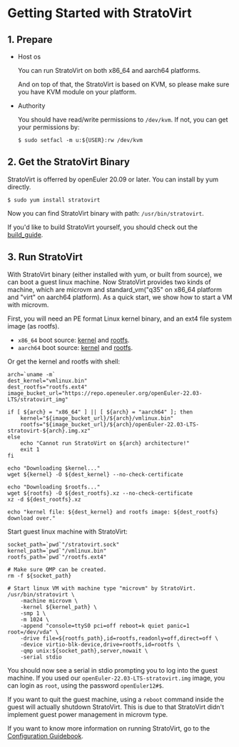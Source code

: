 # Getting Started with StratoVirt

## 1. Prepare

* Host os

   You can run StratoVirt on both x86_64 and aarch64 platforms.

   And on top of that, the StratoVirt is based on KVM, so please make sure you
have KVM module on your platform.

* Authority

    You should have read/write permissions to `/dev/kvm`. If not, you can get your permissions by:

    ```shell
    $ sudo setfacl -m u:${USER}:rw /dev/kvm
    ```

## 2. Get the StratoVirt Binary

StratoVirt is offerred by openEuler 20.09 or later. You can install by yum directly.

```shell
$ sudo yum install stratovirt
```

Now you can find StratoVirt binary with path: `/usr/bin/stratovirt`.

If you'd like to build StratoVirt yourself, you should check out the [build_guide](./build_guide.md).

## 3. Run StratoVirt

With StratoVirt binary (either installed with yum, or built from source), we can
boot a guest linux machine. Now StratoVirt provides two kinds of machine, which
are microvm and standard_vm("q35" on x86_64 platform and "virt" on aarch64 platform).
As a quick start, we show how to start a VM with microvm.

First, you will need an PE format Linux kernel binary, and an ext4 file system image (as rootfs).
* `x86_64` boot source: [kernel](https://repo.openeuler.org/openEuler-22.03-LTS/stratovirt_img/x86_64/vmlinux.bin)
and [rootfs](https://repo.openeuler.org/openEuler-22.03-LTS/stratovirt_img/x86_64/openEuler-22.03-LTS-stratovirt-x86_64.img.xz).
* `aarch64` boot source: [kernel](https://repo.openeuler.org/openEuler-22.03-LTS/stratovirt_img/aarch64/vmlinux.bin)
and [rootfs](https://repo.openeuler.org/openEuler-22.03-LTS/stratovirt_img/aarch64/openEuler-22.03-LTS-stratovirt-aarch64.img.xz).

Or get the kernel and rootfs with shell:

```shell
arch=`uname -m`
dest_kernel="vmlinux.bin"
dest_rootfs="rootfs.ext4"
image_bucket_url="https://repo.openeuler.org/openEuler-22.03-LTS/stratovirt_img"

if [ ${arch} = "x86_64" ] || [ ${arch} = "aarch64" ]; then
    kernel="${image_bucket_url}/${arch}/vmlinux.bin"
    rootfs="${image_bucket_url}/${arch}/openEuler-22.03-LTS-stratovirt-${arch}.img.xz"
else
    echo "Cannot run StratoVirt on ${arch} architecture!"
    exit 1
fi

echo "Downloading $kernel..."
wget ${kernel} -O ${dest_kernel} --no-check-certificate

echo "Downloading $rootfs..."
wget ${rootfs} -O ${dest_rootfs}.xz --no-check-certificate
xz -d ${dest_rootfs}.xz

echo "kernel file: ${dest_kernel} and rootfs image: ${dest_rootfs} download over."
```

Start guest linux machine with StratoVirt:

```shell
socket_path=`pwd`"/stratovirt.sock"
kernel_path=`pwd`"/vmlinux.bin"
rootfs_path=`pwd`"/rootfs.ext4"

# Make sure QMP can be created.
rm -f ${socket_path}

# Start linux VM with machine type "microvm" by StratoVirt.
/usr/bin/stratovirt \
    -machine microvm \
    -kernel ${kernel_path} \
    -smp 1 \
    -m 1024 \
    -append "console=ttyS0 pci=off reboot=k quiet panic=1 root=/dev/vda" \
    -drive file=${rootfs_path},id=rootfs,readonly=off,direct=off \
    -device virtio-blk-device,drive=rootfs,id=rootfs \
    -qmp unix:${socket_path},server,nowait \
    -serial stdio
```

You should now see a serial in stdio prompting you to log into the guest machine.
If you used our `openEuler-22.03-LTS-stratovirt.img` image, you can login as
`root`, using the password `openEuler12#$`.

If you want to quit the guest machine, using a `reboot` command inside the guest
will actually shutdown StratoVirt. This is due to that StratoVirt didn't implement
guest power management in microvm type.

If you want to know more information on running StratoVirt, go to the [Configuration Guidebook](./config_guidebook.md).
